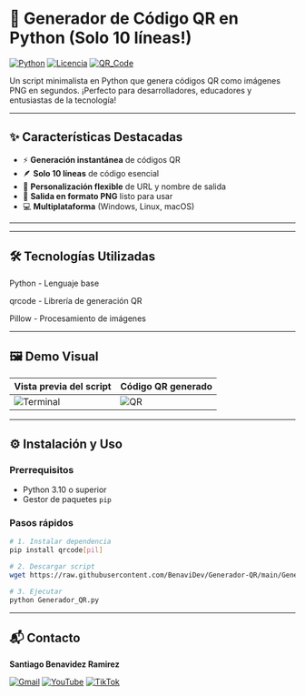 # 🚀 Generador de Código QR en Python (Solo 10 líneas!)

[![Python](https://img.shields.io/badge/Python-3.10+-blue?logo=python&logoColor=white)](https://www.python.org/)
[![Licencia](https://img.shields.io/badge/Licencia-MIT-green)](https://opensource.org/licenses/MIT)
[![QR_Code](https://img.shields.io/badge/QR_Code-Generator-yellowgreen)](https://github.com/BenaviDev/Generador-QR)

Un script minimalista en Python que genera códigos QR como imágenes PNG en segundos. ¡Perfecto para desarrolladores, educadores y entusiastas de la tecnología!

---

## ✨ Características Destacadas

- ⚡ **Generación instantánea** de códigos QR
- 🪶 **Solo 10 líneas** de código esencial
- 🎨 **Personalización flexible** de URL y nombre de salida
- 📁 **Salida en formato PNG** listo para usar
- 💻 **Multiplataforma** (Windows, Linux, macOS)

---


---

## 🛠️ Tecnologías Utilizadas
Python - Lenguaje base

qrcode - Librería de generación QR

Pillow - Procesamiento de imágenes

---

## 🖼️ Demo Visual

| Vista previa del script | Código QR generado |
|-------------------------|--------------------|
| ![Terminal](https://raw.githubusercontent.com/BenaviDev/Generador-QR/main/img/terminal.png) | ![QR](https://raw.githubusercontent.com/BenaviDev/Generador-QR/main/img/qr_example.png) |

---

## ⚙️ Instalación y Uso

### Prerrequisitos
- Python 3.10 o superior
- Gestor de paquetes `pip`

### Pasos rápidos
```bash
# 1. Instalar dependencia
pip install qrcode[pil]

# 2. Descargar script
wget https://raw.githubusercontent.com/BenaviDev/Generador-QR/main/Generador_QR.py

# 3. Ejecutar
python Generador_QR.py

```
---

## 📬 Contacto

**Santiago Benavidez Ramirez**  

[![Gmail](https://img.shields.io/badge/Gmail-D14836?style=for-the-badge&logo=gmail&logoColor=white)](mailto:sbenavidezr29@gmail.com)
[![YouTube](https://img.shields.io/badge/YouTube-%23FF0000.svg?style=for-the-badge&logo=YouTube&logoColor=white)](https://www.youtube.com/@HackeandoPatos)
[![TikTok](https://img.shields.io/badge/TikTok-%23000000.svg?style=for-the-badge&logo=TikTok&logoColor=white)](https://www.tiktok.com/@hackeadopatos)



